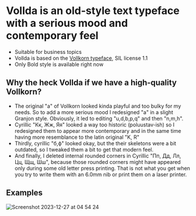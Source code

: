 # Vollda is an old-style text typeface with a serious mood and contemporary feel
- Suitable for business topics
- Vollda is based on the [Vollkorn typeface](https://github.com/FAlthausen/Vollkorn-Typeface), SIL license 1.1
- Only Bold style is available right now


## Why the heck Vollda if we have a high-quality Vollkorn?
- The original "a" of Vollkorn looked kinda playful and too bulky for my needs.
So to add a more serious mood I redesigned "a" in a slight Granjon style.
Obviously, it led to editing "u,d,b,p,q" and then "n,m,h".
- Cyrillic "Кк, Жж, Яя" looked a way too historic (poluustav-ish)
so I redesigned them to appear more contemporary and in the same time
having more resemblance to the latin original "K, R"
- Thirdly, cyrillic "б,ф" looked okay, but the their skeletons were a bit outdated,
so I tweaked them a bit to get that modern feel.
- And finally, I deleted internal rounded corners in Cyrillic "Пп, Дд, Лл, Цц, Щщ, Шш",
because those rounded corners might have appeared only during some old letter press printing.
That is not what you get when you try to write them with an 6.0mm nib or print them on a laser printer.


## Examples
![Screenshot 2023-12-27 at 04 54 24](https://github.com/alexburba/vollda-typeface/assets/132825885/51c1e600-4d2e-43dc-a2fe-5a4d4294ae3c)



